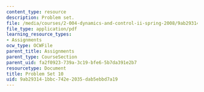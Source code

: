 ```yaml
---
content_type: resource
description: Problem set.
file: /media/courses/2-004-dynamics-and-control-ii-spring-2008/9ab293141bbc742e2035dab5ebbd7a19_ps10.pdf
file_type: application/pdf
learning_resource_types:
- Assignments
ocw_type: OCWFile
parent_title: Assignments
parent_type: CourseSection
parent_uid: fa2f0923-739a-3c19-bfe6-5b7da391e2b7
resourcetype: Document
title: Problem Set 10
uid: 9ab29314-1bbc-742e-2035-dab5ebbd7a19
---
```

